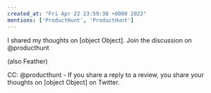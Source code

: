 ```yaml
---
created_at: "Fri Apr 22 23:59:30 +0000 2022"
mentions: ['ProductHunt', 'ProductHunt']
---
```


I shared my thoughts on [object Object]. Join the discussion on @producthunt 

(also Feather) 

CC: @producthunt - If you share a reply to a review, you share your thoughts on [object Object] on Twitter.
